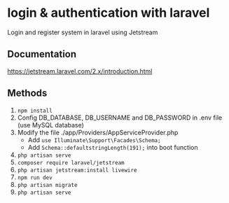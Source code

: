 # login & authentication with laravel

Login and register system in laravel using Jetstream

## Documentation

https://jetstream.laravel.com/2.x/introduction.html

## Methods

1. ```npm install```
2. Config DB_DATABASE, DB_USERNAME and DB_PASSWORD in .env file (use MySQL database)
3. Modify the file ./app/Providers/AppServiceProvider.php
    - Add 
    ```use Illuminate\Support\Facades\Schema;```
    - Add
    ```Schema::defaultstringLength(191);``` into boot function
4. ```php artisan serve ```
5. ```composer require laravel/jetstream```
6. ```php artisan jetstream:install livewire```
7. ```npm run dev```
8. ```php artisan migrate```
9. ```php artisan serve```
